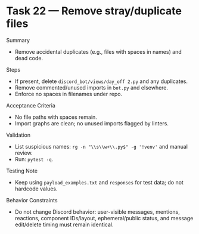 # Task 22 — Remove stray/duplicate files

Summary
- Remove accidental duplicates (e.g., files with spaces in names) and dead code.

Steps
- If present, delete `discord_bot/views/day_off 2.py` and any duplicates.
- Remove commented/unused imports in `bot.py` and elsewhere.
- Enforce no spaces in filenames under repo.

Acceptance Criteria
- No file paths with spaces remain.
- Import graphs are clean; no unused imports flagged by linters.

Validation
- List suspicious names: `rg -n "\\s\\w+\\.py$" -g '!venv'` and manual review.
- Run: `pytest -q`.

Testing Note
- Keep using `payload_examples.txt` and `responses` for test data; do not hardcode values.

Behavior Constraints
- Do not change Discord behavior: user-visible messages, mentions, reactions, component IDs/layout, ephemeral/public status, and message edit/delete timing must remain identical.

